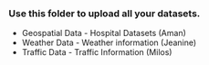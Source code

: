 
### Use this folder to upload all your datasets. 
* Geospatial Data - Hospital Datasets (Aman)
* Weather Data - Weather information (Jeanine)
* Traffic Data - Traffic Information (Milos)
